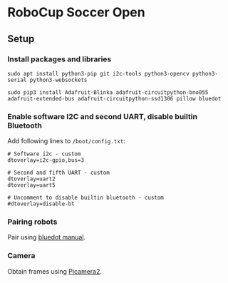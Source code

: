 # RoboCup Soccer Open

## Setup

### Install packages and libraries

```
sudo apt install python3-pip git i2c-tools python3-opencv python3-serial python3-websockets
```

```
sudo pip3 install Adafruit-Blinka adafruit-circuitpython-bno055 adafruit-extended-bus adafruit-circuitpython-ssd1306 pillow bluedot
```

### Enable software I2C and second UART, disable builtin Bluetooth

Add following lines to `/boot/config.txt`:

```
# Software i2c - custom
dtoverlay=i2c-gpio,bus=3

# Second and fifth UART - custom
dtoverlay=uart2
dtoverlay=uart5

# Uncomment to disable builtin bluetooth - custom
#dtoverlay=disable-bt
```

### Pairing robots

Pair using [bluedot manual](https://bluedot.readthedocs.io/en/latest/pairpipi.html).

### Camera

Obtain frames using [Picamera2](https://github.com/raspberrypi/picamera2).
